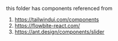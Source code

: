 this folder has components referenced from

1. https://tailwindui.com/components
2. https://flowbite-react.com/
3. https://ant.design/components/slider